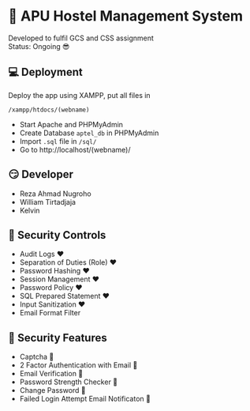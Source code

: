 # :hotel: APU Hostel Management System

Developed to fulfil GCS and CSS assignment   
Status: Ongoing :sunglasses:

## :computer: Deployment
Deploy the app using XAMPP, put all files in   
```
/xampp/htdocs/(webname)
```

- Start Apache and PHPMyAdmin   
- Create Database `aptel_db` in PHPMyAdmin
- Import `.sql` file in `/sql/` 
- Go to http://localhost/(webname)/ 


## :smirk: Developer
- Reza Ahmad Nugroho
- William Tirtadjaja
- Kelvin


## :closed_lock_with_key: Security Controls
- Audit Logs :heart:
- Separation of Duties (Role) :heart:
- Password Hashing :heart:
- Session Management :heart:
- Password Policy :heart:
- SQL Prepared Statement :heart:
- Input Sanitization :heart:
- Email Format Filter

## :closed_lock_with_key: Security Features
- Captcha :black_heart:
- 2 Factor Authentication with Email :black_heart:
- Email Verification :black_heart:
- Password Strength Checker :black_heart:
- Change Password :black_heart:
- Failed Login Attempt Email Notificaton :black_heart:
